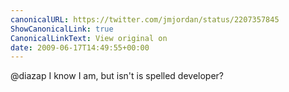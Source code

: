 ```yaml
---
canonicalURL: https://twitter.com/jmjordan/status/2207357845
ShowCanonicalLink: true
CanonicalLinkText: View original on
date: 2009-06-17T14:49:55+00:00
---
```

@diazap I know I am, but isn't is spelled developer?